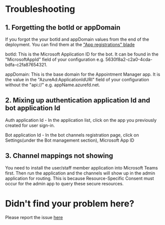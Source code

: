 # Troubleshooting

## 1. Forgetting the botId or appDomain

If you forgot the your botId and appDomain values from the end of the deployment. You can find them at the ["App registrations" blade](https://portal.azure.com/#blade/Microsoft_AAD_IAM/ActiveDirectoryMenuBlade/RegisteredApps)

botId: This is the Microsoft Application ID for the bot. It can be found in the "MicrosoftAppId" field of your configuration e.g. 5630f8a2-c2a0-4cda-bdfa-c2fa87654321.

appDomain: This is the base domain for the Appointment Manager app. It is the value in the "AzureAd:ApplicationIdURI" field of your configuration without the "api://" e.g. appName.azurefd.net.

## 2. Mixing up authentication application Id and bot application Id

Auth application Id - In the application list, click on the app you previously created for user sign-in.

Bot application Id - In the bot channels registration page, click on Settings(under the Bot management section), Microsoft App ID

## 3. Channel mappings not showing
 You need to install the user/staff member application into Microsoft Teams first. Then run the application and the channels will show up in the admin application for routing. This is because Resource-Specific Consent must occur for the admin app to query these secure resources.

# Didn't find your problem here?
Please report the issue [here](<INSERT THE LINK TO THE GITHUB ISSUES PAGE>)
